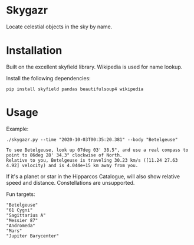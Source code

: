 # Skygazr

Locate celestial objects in the sky by name. 

# Installation

Built on the excellent skyfield library. Wikipedia is used for name lookup.

Install the following dependencies:

```
pip install skyfield pandas beautifulsoup4 wikipedia
```

# Usage

Example:

```
./skygazr.py --time "2020-10-03T00:35:20.381" --body "Betelgeuse"

To see Betelgeuse, look up 07deg 03' 38.5", and use a real compass to point to 86deg 28' 34.3" clockwise of North.
Relative to you, Betelgeuse is traveling 30.23 km/s ([11.24 27.63  4.92] velocity) and is 4.044e+15 km away from you.
```

If it's a planet or star in the Hipparcos Catalogue, will also show relative 
speed and distance. Constellations are unsupported.

Fun targets: 

```
"Betelgeuse"
"61 Cygni"
"Sagittarius A"
"Messier 87"
"Andromeda"
"Mars"
"Jupiter Barycenter"
```

